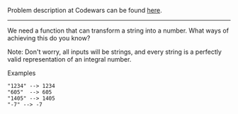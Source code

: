 Problem description at Codewars can be found [here](https://www.codewars.com/kata/544675c6f971f7399a000e79/train/python).

-------------

We need a function that can transform a string into a number. What ways of achieving this do you
know?

Note: Don't worry, all inputs will be strings, and every string is a perfectly valid representation
of an integral number.

Examples
```
"1234" --> 1234
"605"  --> 605
"1405" --> 1405
"-7" --> -7
```
